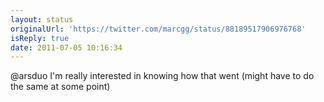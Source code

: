 ```yaml
---
layout: status
originalUrl: 'https://twitter.com/marcgg/status/88189517906976768'
isReply: true
date: 2011-07-05 10:16:34
---
```


@arsduo I'm really interested in knowing how that went (might have to do the same at some point)
